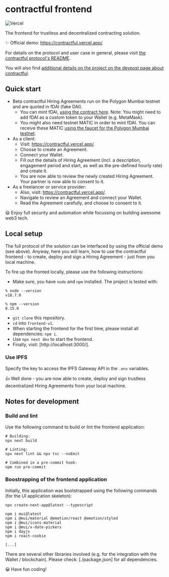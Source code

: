 # contractful frontend

![Vercel](https://vercelbadge.vercel.app/api/[TODO]/[TODO])

The frontend for trustless and decentralized contracting solution.

✨ Official demo: <https://contractful.vercel.app/>.

For details on the protocol and user case in general, please visit [the contractful protocol's README](https://github.com/contractful/protocol-v1).

You will also find [additional details on the project on the devpost page about contractful](https://devpost.com/TODO).

## Quick start

* Beta contractful Hiring Agreements run on the Polygon Mumbai testnet and are quoted in fDAI (fake DAI).
    * You can mint fDAI, [using the contract here](https://mumbai.polygonscan.com/address/0x10055ef62E88eF68b5011F4c7b5Ab9B99f00BB40#writeContract). Note: You might need to add fDAI as a custom token to your Wallet (e.g. MetaMask).
    * You might also need testnet MATIC in order to mint fDAI. You can receive these MATIC [using the faucet for the Polygon Mumbai testnet](https://faucet.polygon.technology/).
* As a client:
    * Visit: <https://contractful.vercel.app/>.
    * Choose to create an Agreement.
    * Connect your Wallet.
    * Fill out the details of Hiring Agreement (incl. a description, engagement period and start, as well as the pre-defined hourly rate) and create it.
    * You are now able to review the newly created Hiring Agreement. Your partner is now able to consent to it.
* As a freelancer or service provider:
    * Also, visit: <https://contractful.vercel.app/>.
    * Navigate to review an Agreement and connect your Wallet.
    * Read the Agreement carefully, and choose to consent to it.

😃 Enjoy full security and automation while focussing on building awesome web3 tech.

## Local setup

The full protocol of the solution can be interfaced by using the official demo (see above). Anyway, here you will learn, how to use the contractful frontend - to create, deploy and sign a Hiring Agreement - just from you local machine.

To fire up the fronted locally, please use the following instructions:

* Make sure, you have `node` and `npm` installed. The project is tested with:

```
% node --version
v18.7.0

% npm --version
8.15.0
```

* `git clone` this repository.
* `cd` into `frontend-v1`.
* When starting the frontend for the first time, please install all dependencies: `npm i`.
* Use `npx next dev` to start the frontend.
* Finally, visit: [http://localhost:3000/].

### Use IPFS

Specify the key to access the IPFS Gateway API in the `.env` variables.

👍 Well done - you are now able to create, deploy and sign trustless decentralized Hiring Agreements from your local machine.

## Notes for development

### Build and lint

Use the following command to build or lint the frontend application:

```
# Building:
npx next build

# Linting:
npx next lint && npx tsc --noEmit

# Combined in a pre-commit hook:
npm run pre-commit
```

### Boostrapping of the frontend application

Initially, this application was bootstrapped using the following commands (for the UI application skeleton):

```
npx create-next-app@latest --typescript

npm i mui@latest
npm i @mui/material @emotion/react @emotion/styled
npm i @mui/icons-material
npm i @mui/x-date-pickers
npm i dayjs
npm i react-cookie

[...]
```

There are several other libraries involved (e.g. for the integration with the Wallet / blockchain). Please check: [./package.json] for all dependencies.

😀 Have fun coding!
